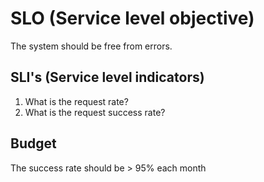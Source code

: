 # SLO (Service level objective)

The system should be free from errors.

## SLI's (Service level indicators)

1. What is the request rate?
2. What is the request success rate?

## Budget

The success rate should be > 95% each month
